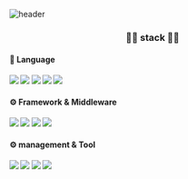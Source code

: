 
![header](https://capsule-render.vercel.app/api?type=waving&color=auto&height=300&section=header&text=LEE%20SEUNGJAE&fontSize=90&animation=fadeIn&fontAlignY=38&desc=Web%20Front%20End%20developer&descAlignY=51&descAlign=62)

<h3 align="center">👨‍💻 stack 👨‍💻</h3> 

<h4> 📒 Language <h4> 
<img src="https://img.shields.io/badge/JavaScript-yellow?style=flat-square&logo=JavaScript&logoColor=white"/></a>
<img src="https://img.shields.io/badge/HTML5-gray?style=flat-square&logo=HTML5&logoColor=#E34F26"/></a>
<img src="https://img.shields.io/badge/CSS3-gray?style=flat-square&logo=CSS3&logoColor=1572B6"/></a>
<img src="https://img.shields.io/badge/C-3766AB?style=flat-square&logo=C&logoColor=white"/></a>
<img src="https://img.shields.io/badge/Java-orange?style=flat-square&logo=Java&logoColor=white"/></a>

<h4> ⚙️ Framework & Middleware<h4> 
<img src="https://img.shields.io/badge/React-skyblue?style=flat-square&logo=React&logoColor=white"/></a>
<img src="https://img.shields.io/badge/Redux-blueviolet?style=flat-square&logo=Redux&logoColor=white"/></a>
<img src="https://img.shields.io/badge/ReduxSaga-green?style=flat-square&logo=Redux-Saga&logoColor=white"/></a>
<img src="https://img.shields.io/badge/PostCSS-DD3A0A?style=flat-square&logo=PostCSS&logoColor=white"/></a>
<h4> ⚙️ management & Tool<h4> 
<img src="https://img.shields.io/badge/Git-red?style=flat-square&logo=Git&logoColor=white"/></a>
<img src="https://img.shields.io/badge/Firebase-gray?style=flat-square&logo=Firebase&logoColor=yellow"/></a>
<img src="https://img.shields.io/badge/Visual Studio Code-blue?style=flat-square&logo=Visual Studio Code&logoColor=white"/></a>
<img src="https://img.shields.io/badge/github-black?style=flat-square&logo=github&logoColor=white"/></a>